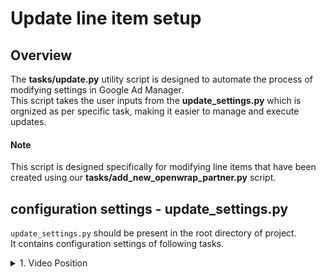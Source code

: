 # Update line item setup


## Overview


The **tasks/update.py** utility script is designed to automate the process of modifying settings in Google Ad Manager. <br>
This script takes the user inputs from the **update_settings.py** which is orgnized as per specific task, making it easier to manage and execute updates.

#### Note
This script is designed specifically for modifying line items that have been created using our **tasks/add_new_openwrap_partner.py** script.


## configuration settings - update_settings.py
`update_settings.py` should be present in the root directory of project. <br>
It contains configuration settings of following tasks.
<details>
  <summary>1. Video Position</summary><br/>

The `VideoPosition` class in the `update_settings.py` file contains configuration parameters that are required to update the Video Position targeting of line items.

**Parameters:**


|**Parameter**|**Description**|**Type**|**Example** |
|:----------|:--------------|:-------|:---------------|
|`DFP_ORDER_NAME`| The name of your GAM order. Line items will be updated from this order. | string |'test_order' |
| `LINE_ITEM_NAME_REGEX`      |A string representing a regular expression pattern to match line item names. <br/> 1. To select all line items from order, set this to '%'  <br/> 2. To select line items having prefix as 'prefix\_',  set this to 'prefix\_%'  <br/>3.  To select line items having suffix as '\_suffix',  set this to '%\_suffix'| string| '%' |
| `DFP_LINEITEM_TYPE`         | Line item type. <br>Can be "NETWORK", "HOUSE", "PRICE_PRIORITY", or "SPONSORSHIP".      | string               | 'PRICE_PRIORITY'                |
| `NEW_VIDEO_POSITION`        | The value of new video position to target.<br>Valid values: "PREROLL", "MIDROLL", "POSTROLL".              | string        | 'MIDROLL'                       |


**How to Run:**

To execute the Video Position Update Task, use the following command:

```
python -m tasks.update VideoPosition
```

**Limitations**
1. Line item to be updated should be of type "Video" because only "video" line item supports video position targeting.
2. If the selected line item has multiple video-position targeted then it will not update the line item.
3. If the selected line item is already targeted for 'NEW_VIDEO_POSITION' then it will not update the line item.
4. Line item to be updated should have been created using tasks/add_new_openwrap_partner.py

</details>
